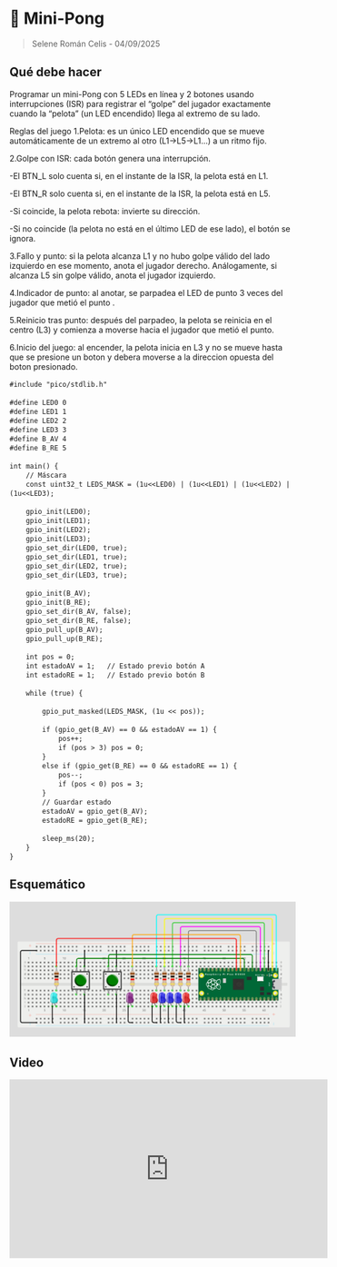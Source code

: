 # 🏓 Mini-Pong
> Selene Román Celis - 04/09/2025 

## Qué debe hacer
Programar un mini-Pong con 5 LEDs en línea y 2 botones usando interrupciones (ISR) para registrar el “golpe” del jugador exactamente cuando la “pelota” (un LED encendido) llega al extremo de su lado.

Reglas del juego
1.Pelota: es un único LED encendido que se mueve automáticamente de un extremo al otro (L1→L5→L1…) a un ritmo fijo.

2.Golpe con ISR: cada botón genera una interrupción.

-El BTN_L solo cuenta si, en el instante de la ISR, la pelota está en L1.

-El BTN_R solo cuenta si, en el instante de la ISR, la pelota está en L5.

-Si coincide, la pelota rebota: invierte su dirección.

-Si no coincide (la pelota no está en el último LED de ese lado), el botón se ignora.

3.Fallo y punto: si la pelota alcanza L1 y no hubo golpe válido del lado izquierdo en ese momento, anota el jugador derecho. Análogamente, si alcanza L5 sin golpe válido, anota el jugador izquierdo.

4.Indicador de punto: al anotar, se parpadea el LED de punto 3 veces del jugador que metió el punto .

5.Reinicio tras punto: después del parpadeo, la pelota se reinicia en el centro (L3) y comienza a moverse hacia el jugador que metió el punto.

6.Inicio del juego: al encender, la pelota inicia en L3 y no se mueve hasta que se presione un boton y debera moverse a la direccion opuesta del boton presionado.

``` codigo
#include "pico/stdlib.h"
 
#define LED0 0
#define LED1 1
#define LED2 2
#define LED3 3
#define B_AV 4
#define B_RE 5
 
int main() {
    // Máscara
    const uint32_t LEDS_MASK = (1u<<LED0) | (1u<<LED1) | (1u<<LED2) | (1u<<LED3);
 
    gpio_init(LED0);
    gpio_init(LED1);
    gpio_init(LED2);
    gpio_init(LED3);
    gpio_set_dir(LED0, true);
    gpio_set_dir(LED1, true);
    gpio_set_dir(LED2, true);
    gpio_set_dir(LED3, true);
 
    gpio_init(B_AV);
    gpio_init(B_RE);
    gpio_set_dir(B_AV, false);
    gpio_set_dir(B_RE, false);
    gpio_pull_up(B_AV);
    gpio_pull_up(B_RE);
 
    int pos = 0;        
    int estadoAV = 1;   // Estado previo botón A
    int estadoRE = 1;   // Estado previo botón B
 
    while (true) {
     
        gpio_put_masked(LEDS_MASK, (1u << pos));
 
        if (gpio_get(B_AV) == 0 && estadoAV == 1) {
            pos++;
            if (pos > 3) pos = 0;
        }
        else if (gpio_get(B_RE) == 0 && estadoRE == 1) {
            pos--;
            if (pos < 0) pos = 3;
        }
        // Guardar estado
        estadoAV = gpio_get(B_AV);
        estadoRE = gpio_get(B_RE);
 
        sleep_ms(20);
    }
}
```
## Esquemático
![Diagrama del sistema](images/esquema4.png)

## Video
<iframe width="560" height="315" src="https://www.youtube.com/embed/tVQgv4xvnJc?si=f9M6IhCKlwHLMtzb" title="YouTube video player" frameborder="0" allow="accelerometer; autoplay; clipboard-write; encrypted-media; gyroscope; picture-in-picture; web-share" referrerpolicy="strict-origin-when-cross-origin" allowfullscreen></iframe>